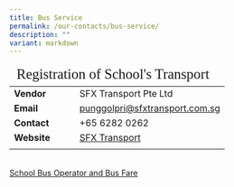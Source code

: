 ```yaml
---
title: Bus Service
permalink: /our-contacts/bus-service/
description: ""
variant: markdown
---
```

<table style="font-size:16px">
	<thead>
		<tr><td style="font-family:impact; font-size:25px" colspan="2">Registration of School's Transport</td></tr>
	</thead>
	<tbody>
		<tr>
			<td width="100" style="font-weight:bold">Vendor</td>
			<td>SFX Transport Pte Ltd</td>
		</tr>
		<tr>
			<td style="font-weight:bold">Email</td>
			<td><a target="_blank" href="mailto:punggolpri@sfxtransport.com.sg">punggolpri@sfxtransport.com.sg</a></td>
		</tr>
		<tr>
			<td style="font-weight:bold">Contact</td>
			<td>+65 6282 0262</td>
		</tr>
		<tr>
			<td style="font-weight:bold">Website</td>
			<td><a target="_blank" href="https://pps.sfxtransport.com.sg">SFX Transport</a></td>
		</tr>
		<tr><td></td></tr>
	</tbody>
</table>
<br>
<a href="/files/General/School_Bus_Operator_and_Bus_Fare_2024.pdf" target="_blank">School Bus Operator and Bus Fare</a>